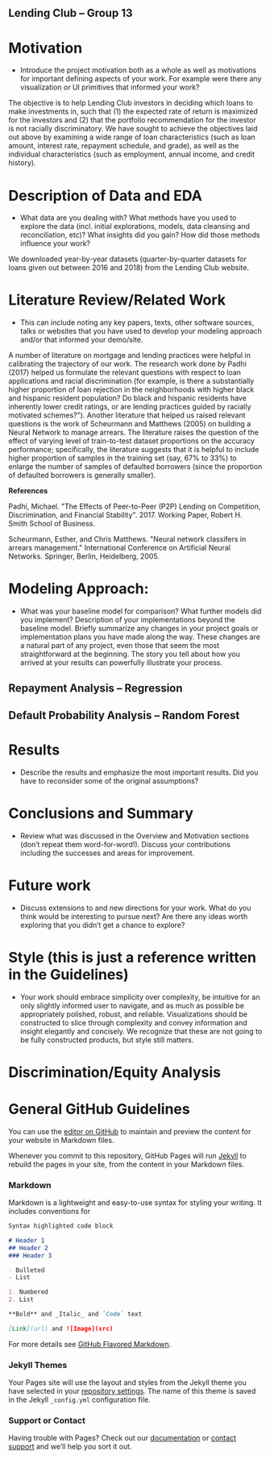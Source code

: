 ## Lending Club – Group 13

# Motivation
- Introduce the project motivation both as a whole as well as motivations
for important defining aspects of your work. For example were there any visualization
or UI primitives that informed your work?

The objective is to help Lending Club investors in deciding which loans to make investments in, such that (1) the expected rate of return is maximized for the investors and (2) that the portfolio recommendation for the investor is not racially discriminatory. We have sought to achieve the objectives laid out above by examining a wide range of loan characteristics (such as loan amount, interest rate, repayment schedule, and grade), as well as the individual characteristics (such as employment, annual income, and credit history).

# Description of Data and EDA
- What data are you dealing with? What methods have you used to explore the data (incl. initial explorations, models, data cleansing and reconciliation, etc)? What insights did you gain? How did those methods influence your work?

We downloaded year-by-year datasets (quarter-by-quarter datasets for loans given out between 2016 and 2018) from the Lending Club website. 


# Literature Review/Related Work
- This can include noting any key papers, texts,
other software sources, talks or websites that you have used to develop your modeling
approach and/or that informed your demo/site.

A number of literature on mortgage and lending practices were helpful in calibrating the trajectory of our work. The research work done by Padhi (2017) helped us formulate the relevant questions with respect to loan applications and racial discrimination (for example, is there a substantially higher proportion of loan rejection in the neighborhoods with higher black and hispanic resident population? Do black and hispanic residents have inherently lower credit ratings, or are lending practices guided by racially motivated schemes?"). Another literature that helped us raised relevant questions is the work of Scheurmann and Matthews (2005) on building a Neural Network to manage arrears. The literature raises the question of the effect of varying level of train-to-test dataset proportions on the accuracy performance; specifically, the literature suggests that it is helpful to include higher proportion of samples in the training set (say, 67% to 33%) to enlarge the number of samples of defaulted borrowers (since the proportion of defaulted borrowers is generally smaller). 

**References**

Padhi, Michael. "The Effects of Peer-to-Peer (P2P) Lending on Competition, Discrimination, and Financial Stability". 2017. Working Paper, Robert H. Smith School of Business.

Scheurmann, Esther, and Chris Matthews. "Neural network classifers in arrears management." International Conference on Artificial Neural Networks. Springer, Berlin, Heidelberg, 2005.

# Modeling Approach: 
- What was your baseline model for comparison? What further
models did you implement? Description of your implementations beyond the baseline
model. Briefly summarize any changes in your project goals or implementation plans
you have made along the way. These changes are a natural part of any project, even
those that seem the most straightforward at the beginning. The story you tell about
how you arrived at your results can powerfully illustrate your process.

## Repayment Analysis – Regression
## Default Probability Analysis – Random Forest

# Results
- Describe the results and emphasize the most important results. Did you have
to reconsider some of the original assumptions?

# Conclusions and Summary
- Review what was discussed in the Overview and
Motivation sections (don’t repeat them word-for-word!). Discuss your contributions
including the successes and areas for improvement.

# Future work
- Discuss extensions to and new directions for your work. What do you
think would be interesting to pursue next? Are there any ideas worth exploring that
you didn’t get a chance to explore?

# Style (this is just a reference written in the Guidelines)
- Your work should embrace simplicity over complexity, be intuitive for an only
slightly informed user to navigate, and as much as possible be appropriately polished,
robust, and reliable. Visualizations should be constructed to slice through complexity
and convey information and insight elegantly and concisely. We recognize that these
are not going to be fully constructed products, but style still matters.



# Discrimination/Equity Analysis









# General GitHub Guidelines

You can use the [editor on GitHub](https://github.com/ms-choi/lendingclub13/edit/master/README.md) to maintain and preview the content for your website in Markdown files.

Whenever you commit to this repository, GitHub Pages will run [Jekyll](https://jekyllrb.com/) to rebuild the pages in your site, from the content in your Markdown files.

### Markdown

Markdown is a lightweight and easy-to-use syntax for styling your writing. It includes conventions for

```markdown
Syntax highlighted code block

# Header 1
## Header 2
### Header 3

- Bulleted
- List

1. Numbered
2. List

**Bold** and _Italic_ and `Code` text

[Link](url) and ![Image](src)
```

For more details see [GitHub Flavored Markdown](https://guides.github.com/features/mastering-markdown/).

### Jekyll Themes

Your Pages site will use the layout and styles from the Jekyll theme you have selected in your [repository settings](https://github.com/ms-choi/lendingclub13/settings). The name of this theme is saved in the Jekyll `_config.yml` configuration file.

### Support or Contact

Having trouble with Pages? Check out our [documentation](https://help.github.com/categories/github-pages-basics/) or [contact support](https://github.com/contact) and we’ll help you sort it out.
